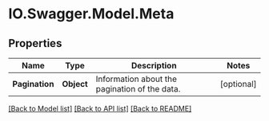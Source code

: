 # IO.Swagger.Model.Meta
## Properties

Name | Type | Description | Notes
------------ | ------------- | ------------- | -------------
**Pagination** | **Object** | Information about the pagination of the data. | [optional] 

[[Back to Model list]](../README.md#documentation-for-models) [[Back to API list]](../README.md#documentation-for-api-endpoints) [[Back to README]](../README.md)

